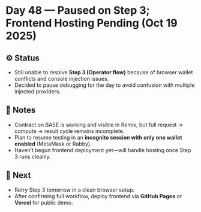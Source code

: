 # Day 48 — Paused on Step 3; Frontend Hosting Pending (Oct 19 2025)

## ⚙️ Status
- Still unable to resolve **Step 3 (Operator flow)** because of browser wallet conflicts and console injection issues.  
- Decided to pause debugging for the day to avoid confusion with multiple injected providers.

## 🧠 Notes
- Contract on BASE is working and visible in Remix, but full request → compute → result cycle remains incomplete.  
- Plan to resume testing in an **incognito session with only one wallet enabled** (MetaMask or Rabby).  
- Haven’t begun frontend deployment yet—will handle hosting once Step 3 runs cleanly.

## 🎯 Next
- Retry Step 3 tomorrow in a clean browser setup.  
- After confirming full workflow, deploy frontend via **GitHub Pages** or **Vercel** for public demo.  
